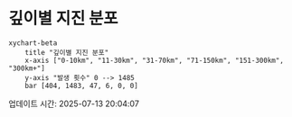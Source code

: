# 깊이별 지진 분포

```mermaid
xychart-beta
    title "깊이별 지진 분포"
    x-axis ["0-10km", "11-30km", "31-70km", "71-150km", "151-300km", "300km+"]
    y-axis "발생 횟수" 0 --> 1485
    bar [404, 1483, 47, 6, 0, 0]
```

업데이트 시간: 2025-07-13 20:04:07
